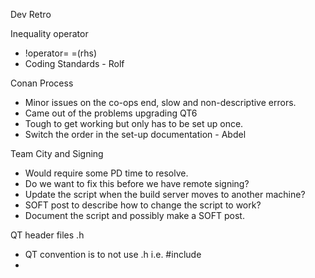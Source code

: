 Dev Retro

Inequality operator
-  !operator= =(rhs)
- Coding Standards - Rolf

Conan Process
- Minor issues on the co-ops end, slow and non-descriptive errors.
- Came out of the problems upgrading QT6
- Tough to get working but only has to be set up once.
- Switch the order in the set-up documentation - Abdel

Team City and Signing
- Would require some PD time to resolve.
- Do we want to fix this before we have remote signing?
- Update the script when the build server moves to another machine?
- SOFT post to describe how to change the script to work?
- Document the script and possibly make a SOFT post.

QT header files .h
- QT convention is to not use .h i.e. #include <QResource>
- 


